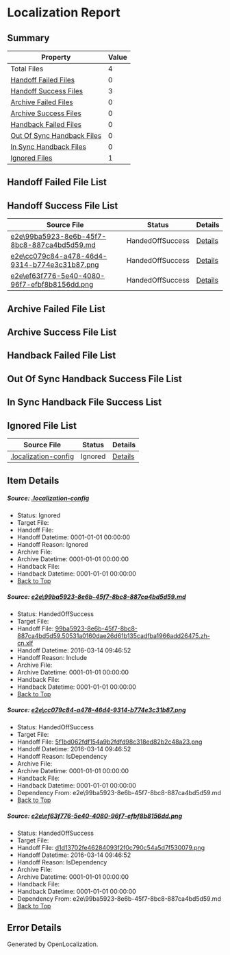 # <a name='report-top'></a> Localization Report

## Summary
 Property | Value 
 -------- | ----- 
 Total Files | 4
[ Handoff Failed Files ](#handoff-failed-list)| 0
[ Handoff Success Files ](#handoff-success-list)| 3
[ Archive Failed Files ](#archive-failed-list)| 0
[ Archive Success Files ](#archive-success-list)| 0
[ Handback Failed Files ](#handback-failed-list)| 0
[ Out Of Sync Handback Files ](#outofsync-handback-success-list)| 0
[ In Sync Handback Files ](#insync-handback-success-list)| 0
[ Ignored Files ](#ignored-list)| 1

## <a name='handoff-failed-list'></a> Handoff Failed File List

## <a name='handoff-success-list'></a> Handoff Success File List
 Source File | Status | Details 
 ----------- | ------ | ------- 
 [e2e\99ba5923-8e6b-45f7-8bc8-887ca4bd5d59.md](https://github.com/OpenLocalizationTest/oltest/blob/9cfecb5ba02c60f40466adafd65255b7dfbf02be/e2e/99ba5923-8e6b-45f7-8bc8-887ca4bd5d59.md) | HandedOffSuccess | [Details](#c4dc4cbcce918ad777fd4b2e47916a220e6c2d801)
 [e2e\cc079c84-a478-46d4-9314-b774e3c31b87.png](https://github.com/OpenLocalizationTest/oltest/blob/9cfecb5ba02c60f40466adafd65255b7dfbf02be/e2e/cc079c84-a478-46d4-9314-b774e3c31b87.png) | HandedOffSuccess | [Details](#5f1bd062fdf154a9b2fdfd98c318ed82b2c48a232)
 [e2e\ef63f776-5e40-4080-96f7-efbf8b8156dd.png](https://github.com/OpenLocalizationTest/oltest/blob/9cfecb5ba02c60f40466adafd65255b7dfbf02be/e2e/ef63f776-5e40-4080-96f7-efbf8b8156dd.png) | HandedOffSuccess | [Details](#d1d13702fe46284093f2f0c790c54a5d7f5300793)

## <a name='archive-failed-list'></a> Archive Failed File List

## <a name='archive-success-list'></a> Archive Success File List

## <a name='handback-failed-list'></a> Handback Failed File List

## <a name='outofsync-handback-success-list'></a> Out Of Sync Handback Success File List

## <a name='insync-handback-success-list'></a> In Sync Handback File Success List

## <a name='ignored-list'></a> Ignored File List
 Source File | Status | Details 
 ----------- | ------ | ------- 
 [.localization-config](https://github.com/OpenLocalizationTest/oltest/blob/9cfecb5ba02c60f40466adafd65255b7dfbf02be/.localization-config) | Ignored | [Details](#66aca4b1c2f43b14ec41e0e427345df94af1d5e10)

## Item Details
##### <a name='66aca4b1c2f43b14ec41e0e427345df94af1d5e10'></a> Source: [.localization-config](https://github.com/OpenLocalizationTest/oltest/blob/9cfecb5ba02c60f40466adafd65255b7dfbf02be/.localization-config)
* Status: Ignored
* Target File: 
* Handoff File: 
* Handoff Datetime: 0001-01-01 00:00:00
* Handoff Reason: Ignored
* Archive File: 
* Archive Datetime: 0001-01-01 00:00:00
* Handback File: 
* Handback Datetime: 0001-01-01 00:00:00
* [Back to Top](#report-top)

##### <a name='c4dc4cbcce918ad777fd4b2e47916a220e6c2d801'></a> Source: [e2e\99ba5923-8e6b-45f7-8bc8-887ca4bd5d59.md](https://github.com/OpenLocalizationTest/oltest/blob/9cfecb5ba02c60f40466adafd65255b7dfbf02be/e2e/99ba5923-8e6b-45f7-8bc8-887ca4bd5d59.md)
* Status: HandedOffSuccess
* Target File: 
* Handoff File: [99ba5923-8e6b-45f7-8bc8-887ca4bd5d59.50531a0160dae26d61b135cadfba1966add26475.zh-cn.xlf](https://github.com/OpenLocalizationTestOrg/olhandoff/blob/8984a9847a6d719c063dac75fdabf25162a3a5be/ol-handoff/OpenLocalizationTestOrg/oltest.zh-cn/yuwzho/ht/99ba5923-8e6b-45f7-8bc8-887ca4bd5d59.50531a0160dae26d61b135cadfba1966add26475.zh-cn.xlf)
* Handoff Datetime: 2016-03-14 09:46:52
* Handoff Reason: Include
* Archive File: 
* Archive Datetime: 0001-01-01 00:00:00
* Handback File: 
* Handback Datetime: 0001-01-01 00:00:00
* [Back to Top](#report-top)

##### <a name='5f1bd062fdf154a9b2fdfd98c318ed82b2c48a232'></a> Source: [e2e\cc079c84-a478-46d4-9314-b774e3c31b87.png](https://github.com/OpenLocalizationTest/oltest/blob/9cfecb5ba02c60f40466adafd65255b7dfbf02be/e2e/cc079c84-a478-46d4-9314-b774e3c31b87.png)
* Status: HandedOffSuccess
* Target File: 
* Handoff File: [5f1bd062fdf154a9b2fdfd98c318ed82b2c48a23.png](https://github.com/OpenLocalizationTestOrg/olhandoff/blob/8984a9847a6d719c063dac75fdabf25162a3a5be/ol-handoff/OpenLocalizationTestOrg/oltest.zh-cn/yuwzho/ht/5f1bd062fdf154a9b2fdfd98c318ed82b2c48a23.png)
* Handoff Datetime: 2016-03-14 09:46:52
* Handoff Reason: IsDependency
* Archive File: 
* Archive Datetime: 0001-01-01 00:00:00
* Handback File: 
* Handback Datetime: 0001-01-01 00:00:00
* Dependency From: e2e\99ba5923-8e6b-45f7-8bc8-887ca4bd5d59.md
* [Back to Top](#report-top)

##### <a name='d1d13702fe46284093f2f0c790c54a5d7f5300793'></a> Source: [e2e\ef63f776-5e40-4080-96f7-efbf8b8156dd.png](https://github.com/OpenLocalizationTest/oltest/blob/9cfecb5ba02c60f40466adafd65255b7dfbf02be/e2e/ef63f776-5e40-4080-96f7-efbf8b8156dd.png)
* Status: HandedOffSuccess
* Target File: 
* Handoff File: [d1d13702fe46284093f2f0c790c54a5d7f530079.png](https://github.com/OpenLocalizationTestOrg/olhandoff/blob/8984a9847a6d719c063dac75fdabf25162a3a5be/ol-handoff/OpenLocalizationTestOrg/oltest.zh-cn/yuwzho/ht/d1d13702fe46284093f2f0c790c54a5d7f530079.png)
* Handoff Datetime: 2016-03-14 09:46:52
* Handoff Reason: IsDependency
* Archive File: 
* Archive Datetime: 0001-01-01 00:00:00
* Handback File: 
* Handback Datetime: 0001-01-01 00:00:00
* Dependency From: e2e\99ba5923-8e6b-45f7-8bc8-887ca4bd5d59.md
* [Back to Top](#report-top)


## Error Details

Generated by OpenLocalization.
